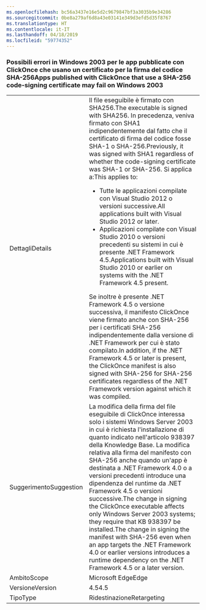 ```yaml
---
ms.openlocfilehash: bc56a3437e16e5d2c9679847bf3a3035b9e34286
ms.sourcegitcommit: 0be8a279af6d8a43e03141e349d3efd5d35f8767
ms.translationtype: HT
ms.contentlocale: it-IT
ms.lasthandoff: 04/18/2019
ms.locfileid: "59774352"
---
```

### <a name="apps-published-with-clickonce-that-use-a-sha-256-code-signing-certificate-may-fail-on-windows-2003"></a><span data-ttu-id="a6f9a-101">Possibili errori in Windows 2003 per le app pubblicate con ClickOnce che usano un certificato per la firma del codice SHA-256</span><span class="sxs-lookup"><span data-stu-id="a6f9a-101">Apps published with ClickOnce that use a SHA-256 code-signing certificate may fail on Windows 2003</span></span>

|   |   |
|---|---|
|<span data-ttu-id="a6f9a-102">Dettagli</span><span class="sxs-lookup"><span data-stu-id="a6f9a-102">Details</span></span>|<span data-ttu-id="a6f9a-103">Il file eseguibile è firmato con SHA256.</span><span class="sxs-lookup"><span data-stu-id="a6f9a-103">The executable is signed with SHA256.</span></span> <span data-ttu-id="a6f9a-104">In precedenza, veniva firmato con SHA1 indipendentemente dal fatto che il certificato di firma del codice fosse SHA-1 o SHA-256.</span><span class="sxs-lookup"><span data-stu-id="a6f9a-104">Previously, it was signed with SHA1 regardless of whether the code-signing certificate was SHA-1 or SHA-256.</span></span> <span data-ttu-id="a6f9a-105">Si applica a:</span><span class="sxs-lookup"><span data-stu-id="a6f9a-105">This applies to:</span></span><ul><li><span data-ttu-id="a6f9a-106">Tutte le applicazioni compilate con Visual Studio 2012 o versioni successive.</span><span class="sxs-lookup"><span data-stu-id="a6f9a-106">All applications built with Visual Studio 2012 or later.</span></span></li><li><span data-ttu-id="a6f9a-107">Applicazioni compilate con Visual Studio 2010 o versioni precedenti su sistemi in cui è presente .NET Framework 4.5.</span><span class="sxs-lookup"><span data-stu-id="a6f9a-107">Applications built with Visual Studio 2010 or earlier on systems with the .NET Framework 4.5 present.</span></span></li></ul><span data-ttu-id="a6f9a-108">Se inoltre è presente .NET Framework 4.5 o versione successiva, il manifesto ClickOnce viene firmato anche con SHA-256 per i certificati SHA-256 indipendentemente dalla versione di .NET Framework per cui è stato compilato.</span><span class="sxs-lookup"><span data-stu-id="a6f9a-108">In addition, if the .NET Framework 4.5 or later is present, the ClickOnce manifest is also signed with SHA-256 for SHA-256 certificates regardless of the .NET Framework version against which it was compiled.</span></span>|
|<span data-ttu-id="a6f9a-109">Suggerimento</span><span class="sxs-lookup"><span data-stu-id="a6f9a-109">Suggestion</span></span>|<span data-ttu-id="a6f9a-110">La modifica della firma del file eseguibile di ClickOnce interessa solo i sistemi Windows Server 2003 in cui è richiesta l'installazione di quanto indicato nell'articolo 938397 della Knowledge Base. La modifica relativa alla firma del manifesto con SHA-256 anche quando un'app è destinata a .NET Framework 4.0 o a versioni precedenti introduce una dipendenza del runtime da .NET Framework 4.5 o versioni successive.</span><span class="sxs-lookup"><span data-stu-id="a6f9a-110">The change in signing the ClickOnce executable affects only Windows Server 2003 systems; they require that KB 938397 be installed.The change in signing the manifest with SHA-256 even when an app targets the .NET Framework 4.0 or earlier versions introduces a runtime dependency on the .NET Framework 4.5 or a later version.</span></span>|
|<span data-ttu-id="a6f9a-111">Ambito</span><span class="sxs-lookup"><span data-stu-id="a6f9a-111">Scope</span></span>|<span data-ttu-id="a6f9a-112">Microsoft Edge</span><span class="sxs-lookup"><span data-stu-id="a6f9a-112">Edge</span></span>|
|<span data-ttu-id="a6f9a-113">Versione</span><span class="sxs-lookup"><span data-stu-id="a6f9a-113">Version</span></span>|<span data-ttu-id="a6f9a-114">4.5</span><span class="sxs-lookup"><span data-stu-id="a6f9a-114">4.5</span></span>|
|<span data-ttu-id="a6f9a-115">Tipo</span><span class="sxs-lookup"><span data-stu-id="a6f9a-115">Type</span></span>|<span data-ttu-id="a6f9a-116">Ridestinazione</span><span class="sxs-lookup"><span data-stu-id="a6f9a-116">Retargeting</span></span>|
